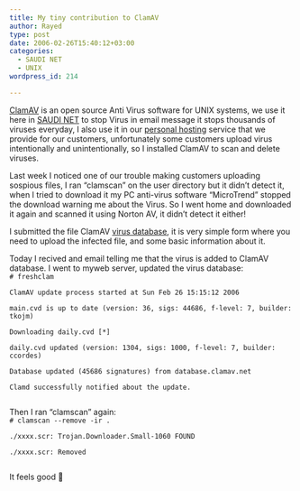 ```yaml
---
title: My tiny contribution to ClamAV
author: Rayed
type: post
date: 2006-02-26T15:40:12+03:00
categories:
  - SAUDI NET
  - UNIX
wordpress_id: 214

---
```

<p><a href="http://www.clamav.net/">ClamAV</a> is an open source Anti Virus software for UNIX systems, we use it here in <a href="http://www.saudi.net.sa/">SAUDI NET</a> to stop Virus in email message it stops thousands of viruses  everyday, I also use it in our <a href="http://myweb.saudi.net.sa/">personal hosting</a> service that we provide for our customers, unfortunately some customers upload virus intentionally and unintentionally, so I installed ClamAV to scan and delete viruses.</p>
<p>Last week I noticed one of our trouble making customers uploading sospious files, I ran &#8220;clamscan&#8221; on the user directory but it didn&#8217;t detect it, when I tried to download it my PC anti-virus software &#8220;MicroTrend&#8221; stopped the download warning me about the Virus. So I went home and downloaded it again and scanned it using Norton AV, it didn&#8217;t detect it either! </p>
<p>I submitted the file ClamAV <a href="http://cgi.clamav.net/sendvirus.cgi">virus database</a>, it is very simple form where you need to upload the infected file, and some basic information about it.</p>
<p>Today I recived and email telling me that the virus is added to ClamAV database. I went to myweb server, updated the virus database:<br />
<code># freshclam<br />
ClamAV update process started at Sun Feb 26 15:15:12 2006<br />
main.cvd is up to date (version: 36, sigs: 44686, f-level: 7, builder: tkojm)<br />
Downloading daily.cvd [*]<br />
daily.cvd updated (version: 1304, sigs: 1000, f-level: 7, builder: ccordes)<br />
Database updated (45686 signatures) from database.clamav.net<br />
Clamd successfully notified about the update.<br />
</code></p>
<p>Then I ran &#8220;clamscan&#8221; again:<br />
<code># clamscan --remove -ir .<br />
./xxxx.scr: Trojan.Downloader.Small-1060 FOUND<br />
./xxxx.scr: Removed<br />
</code></p>
<p>It feels good 🙂</p>

